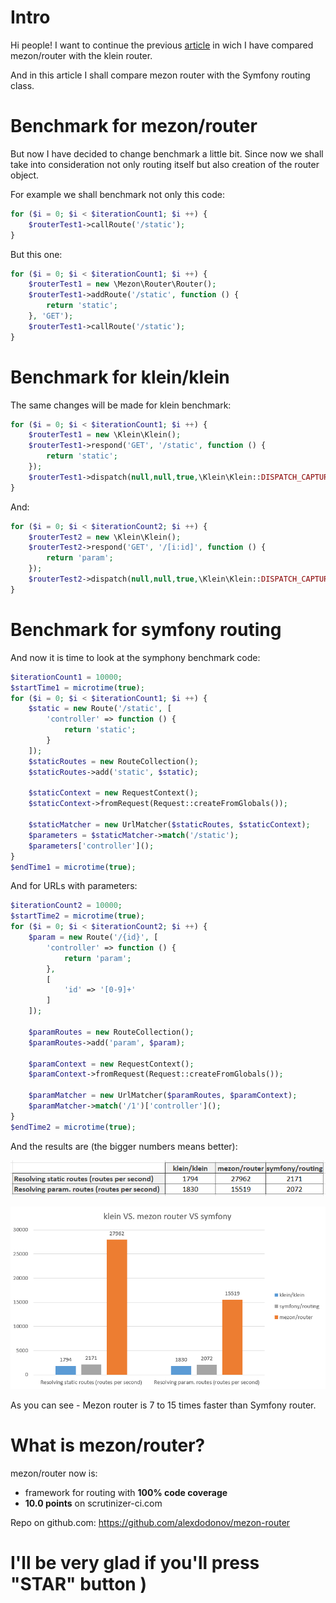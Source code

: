 # Intro

Hi people! I want to continue the previous [article](https://dev.to/alexdodonov/new-php-router-is-25-times-faster-then-klein-router-4ap0) in wich I have compared mezon/router with the klein router.

And in this article I shall compare mezon router with the Symfony routing class.

# Benchmark for mezon/router

But now I have decided to change benchmark a little bit. Since now we shall take into consideration not only routing itself but also creation of the router object.

For example we shall benchmark not only this code:

```PHP
for ($i = 0; $i < $iterationCount1; $i ++) {
    $routerTest1->callRoute('/static');
}
```

But this one:

```php
for ($i = 0; $i < $iterationCount1; $i ++) {
    $routerTest1 = new \Mezon\Router\Router();
    $routerTest1->addRoute('/static', function () {
        return 'static';
    }, 'GET');
    $routerTest1->callRoute('/static');
}
```

# Benchmark for klein/klein

The same changes will be made for klein benchmark:

```php
for ($i = 0; $i < $iterationCount1; $i ++) {
    $routerTest1 = new \Klein\Klein();
    $routerTest1->respond('GET', '/static', function () {
        return 'static';
    });
    $routerTest1->dispatch(null,null,true,\Klein\Klein::DISPATCH_CAPTURE_AND_RETURN);
}
```

And:

```php
for ($i = 0; $i < $iterationCount2; $i ++) {
    $routerTest2 = new \Klein\Klein();
    $routerTest2->respond('GET', '/[i:id]', function () {
        return 'param';
    });
    $routerTest2->dispatch(null,null,true,\Klein\Klein::DISPATCH_CAPTURE_AND_RETURN);
}
```

# Benchmark for symfony routing

And now it is time to look at the symphony benchmark code:

```php
$iterationCount1 = 10000;
$startTime1 = microtime(true);
for ($i = 0; $i < $iterationCount1; $i ++) {
    $static = new Route('/static', [
        'controller' => function () {
            return 'static';
        }
    ]);
    $staticRoutes = new RouteCollection();
    $staticRoutes->add('static', $static);

    $staticContext = new RequestContext();
    $staticContext->fromRequest(Request::createFromGlobals());

    $staticMatcher = new UrlMatcher($staticRoutes, $staticContext);
    $parameters = $staticMatcher->match('/static');
    $parameters['controller']();
}
$endTime1 = microtime(true);
```

And for URLs with parameters:

```php
$iterationCount2 = 10000;
$startTime2 = microtime(true);
for ($i = 0; $i < $iterationCount2; $i ++) {
    $param = new Route('/{id}', [
        'controller' => function () {
            return 'param';
        },
        [
            'id' => '[0-9]+'
        ]
    ]);

    $paramRoutes = new RouteCollection();
    $paramRoutes->add('param', $param);

    $paramContext = new RequestContext();
    $paramContext->fromRequest(Request::createFromGlobals());

    $paramMatcher = new UrlMatcher($paramRoutes, $paramContext);
    $paramMatcher->match('/1')['controller']();
}
$endTime2 = microtime(true);

```

And the results are (the bigger numbers means better):

![table](images/table-symfony.png)

![graph](images/graph-symfony.png)

As you can see - Mezon router is 7 to 15 times faster than Symfony router.

# What is mezon/router?

mezon/router now is:

- framework for routing with **100% code coverage**
- **10.0 points** on scrutinizer-ci.com

Repo on github.com: https://github.com/alexdodonov/mezon-router

# I'll be very glad if you'll press "STAR" button )